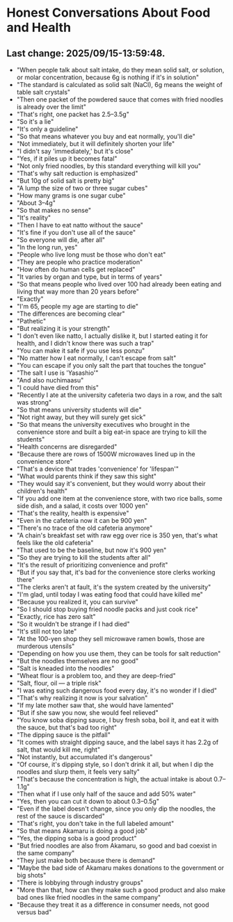 # Honest Conversations About Food and Health

## Last change: 2025/09/15-13:59:48.

* "When people talk about salt intake, do they mean solid salt, or solution, or molar concentration, because 6g is nothing if it's in solution"
* "The standard is calculated as solid salt (NaCl), 6g means the weight of table salt crystals"
* "Then one packet of the powdered sauce that comes with fried noodles is already over the limit"
* "That's right, one packet has 2.5–3.5g"
* "So it's a lie"
* "It's only a guideline"
* "So that means whatever you buy and eat normally, you'll die"
* "Not immediately, but it will definitely shorten your life"
* "I didn't say 'immediately,' but it's close"
* "Yes, if it piles up it becomes fatal"
* "Not only fried noodles, by this standard everything will kill you"
* "That's why salt reduction is emphasized"
* "But 10g of solid salt is pretty big"
* "A lump the size of two or three sugar cubes"
* "How many grams is one sugar cube"
* "About 3–4g"
* "So that makes no sense"
* "It's reality"
* "Then I have to eat natto without the sauce"
* "It's fine if you don't use all of the sauce"
* "So everyone will die, after all"
* "In the long run, yes"
* "People who live long must be those who don't eat"
* "They are people who practice moderation"
* "How often do human cells get replaced"
* "It varies by organ and type, but in terms of years"
* "So that means people who lived over 100 had already been eating and living that way more than 20 years before"
* "Exactly"
* "I'm 65, people my age are starting to die"
* "The differences are becoming clear"
* "Pathetic"
* "But realizing it is your strength"
* "I don't even like natto, I actually dislike it, but I started eating it for health, and I didn't know there was such a trap"
* "You can make it safe if you use less ponzu"
* "No matter how I eat normally, I can't escape from salt"
* "You can escape if you only salt the part that touches the tongue"
* "The salt I use is 'Yasashio'"
* "And also nuchimaasu"
* "I could have died from this"
* "Recently I ate at the university cafeteria two days in a row, and the salt was strong"
* "So that means university students will die"
* "Not right away, but they will surely get sick"
* "So that means the university executives who brought in the convenience store and built a big eat-in space are trying to kill the students"
* "Health concerns are disregarded"
* "Because there are rows of 1500W microwaves lined up in the convenience store"
* "That's a device that trades 'convenience' for 'lifespan'"
* "What would parents think if they saw this sight"
* "They would say it's convenient, but they would worry about their children's health"
* "If you add one item at the convenience store, with two rice balls, some side dish, and a salad, it costs over 1000 yen"
* "That's the reality, health is expensive"
* "Even in the cafeteria now it can be 900 yen"
* "There's no trace of the old cafeteria anymore"
* "A chain's breakfast set with raw egg over rice is 350 yen, that's what feels like the old cafeteria"
* "That used to be the baseline, but now it's 900 yen"
* "So they are trying to kill the students after all"
* "It's the result of prioritizing convenience and profit"
* "But if you say that, it's bad for the convenience store clerks working there"
* "The clerks aren't at fault, it's the system created by the university"
* "I'm glad, until today I was eating food that could have killed me"
* "Because you realized it, you can survive"
* "So I should stop buying fried noodle packs and just cook rice"
* "Exactly, rice has zero salt"
* "So it wouldn't be strange if I had died"
* "It's still not too late"
* "At the 100-yen shop they sell microwave ramen bowls, those are murderous utensils"
* "Depending on how you use them, they can be tools for salt reduction"
* "But the noodles themselves are no good"
* "Salt is kneaded into the noodles"
* "Wheat flour is a problem too, and they are deep-fried"
* "Salt, flour, oil — a triple risk"
* "I was eating such dangerous food every day, it's no wonder if I died"
* "That's why realizing it now is your salvation"
* "If my late mother saw that, she would have lamented"
* "But if she saw you now, she would feel relieved"
* "You know soba dipping sauce, I buy fresh soba, boil it, and eat it with the sauce, but that's bad too right"
* "The dipping sauce is the pitfall"
* "It comes with straight dipping sauce, and the label says it has 2.2g of salt, that would kill me, right"
* "Not instantly, but accumulated it's dangerous"
* "Of course, it's dipping style, so I don't drink it all, but when I dip the noodles and slurp them, it feels very salty"
* "That's because the concentration is high, the actual intake is about 0.7–1.1g"
* "Then what if I use only half of the sauce and add 50% water"
* "Yes, then you can cut it down to about 0.3–0.5g"
* "Even if the label doesn't change, since you only dip the noodles, the rest of the sauce is discarded"
* "That's right, you don't take in the full labeled amount"
* "So that means Akamaru is doing a good job"
* "Yes, the dipping soba is a good product"
* "But fried noodles are also from Akamaru, so good and bad coexist in the same company"
* "They just make both because there is demand"
* "Maybe the bad side of Akamaru makes donations to the government or big shots"
* "There is lobbying through industry groups"
* "More than that, how can they make such a good product and also make bad ones like fried noodles in the same company"
* "Because they treat it as a difference in consumer needs, not good versus bad"

